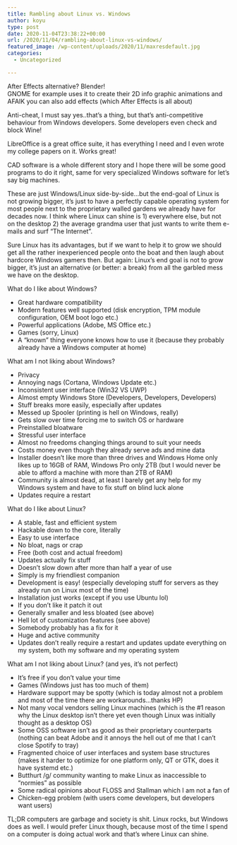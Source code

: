 ```yaml
---
title: Rambling about Linux vs. Windows
author: koyu
type: post
date: 2020-11-04T23:38:22+00:00
url: /2020/11/04/rambling-about-linux-vs-windows/
featured_image: /wp-content/uploads/2020/11/maxresdefault.jpg
categories:
  - Uncategorized

---
```

After Effects alternative? Blender!  
GNOME for example uses it to create their 2D info graphic animations and AFAIK you can also add effects (which After Effects is all about)

Anti-cheat, I must say yes..that&#8217;s a thing, but that&#8217;s anti-competitive behaviour from Windows developers. Some developers even check and block Wine!

LibreOffice is a great office suite, it has everything I need and I even wrote my college papers on it. Works great!

CAD software is a whole different story and I hope there will be some good programs to do it right, same for very specialized Windows software for let&#8217;s say big machines.

These are just Windows/Linux side-by-side…but the end-goal of Linux is not growing bigger, it&#8217;s just to have a perfectly capable operating system for most people next to the proprietary walled gardens we already have for decades now. I think where Linux can shine is 1) everywhere else, but not on the desktop 2) the average grandma user that just wants to write them e-mails and surf &#8220;The Internet&#8221;.

Sure Linux has its advantages, but if we want to help it to grow we should get all the rather inexperienced people onto the boat and then laugh about hardcore Windows gamers then. But again: Linux&#8217;s end goal is not to grow bigger, it&#8217;s just an alternative (or better: a break) from all the garbled mess we have on the desktop.

What do I like about Windows?

  * Great hardware compatibility
  * Modern features well supported (disk encryption, TPM module configuration, OEM boot logo etc.)
  * Powerful applications (Adobe, MS Office etc.)
  * Games (sorry, Linux)
  * A &#8220;known&#8221; thing everyone knows how to use it (because they probably already have a Windows computer at home)

What am I not liking about Windows?

  * Privacy
  * Annoying nags (Cortana, Windows Update etc.)
  * Inconsistent user interface (Win32 VS UWP)
  * Almost empty Windows Store (Developers, Developers, Developers)
  * Stuff breaks more easily, especially after updates
  * Messed up Spooler (printing is hell on Windows, really)
  * Gets slow over time forcing me to switch OS or hardware
  * Preinstalled bloatware
  * Stressful user interface
  * Almost no freedoms changing things around to suit your needs
  * Costs money even though they already serve ads and mine data
  * Installer doesn&#8217;t like more than three drives and Windows Home only likes up to 16GB of RAM, Windows Pro only 2TB (but I would never be able to afford a machine with more than 2TB of RAM)
  * Community is almost dead, at least I barely get any help for my Windows system and have to fix stuff on blind luck alone
  * Updates require a restart

What do I like about Linux?

  * A stable, fast and efficient system
  * Hackable down to the core, literally
  * Easy to use interface
  * No bloat, nags or crap
  * Free (both cost and actual freedom)
  * Updates actually fix stuff
  * Doesn&#8217;t slow down after more than half a year of use
  * Simply is my friendliest companion
  * Development is easy! (especially developing stuff for servers as they already run on Linux most of the time)
  * Installation just works (except if you use Ubuntu lol)
  * If you don&#8217;t like it patch it out
  * Generally smaller and less bloated (see above)
  * Hell lot of customization features (see above)
  * Somebody probably has a fix for it
  * Huge and active community
  * Updates don&#8217;t really require a restart and updates update everything on my system, both my software and my operating system

What am I not liking about Linux? (and yes, it&#8217;s not perfect)

  * It&#8217;s free if you don&#8217;t value your time
  * Games (Windows just has too much of them)
  * Hardware support may be spotty (which is today almost not a problem and most of the time there are workarounds…thanks HP)
  * Not many vocal vendors selling Linux machines (which is the #1 reason why the Linux desktop isn&#8217;t there yet even though Linux was initially thought as a desktop OS)
  * Some OSS software isn&#8217;t as good as their proprietary counterparts (nothing can beat Adobe and it annoys the hell out of me that I can&#8217;t close Spotify to tray)
  * Fragmented choice of user interfaces and system base structures (makes it harder to optimize for one platform only, QT or GTK, does it have systemd etc.)
  * Butthurt /g/ community wanting to make Linux as inaccessible to &#8220;normies&#8221; as possible
  * Some radical opinions about FLOSS and Stallman which I am not a fan of
  * Chicken-egg problem (with users come developers, but developers want users)

TL;DR computers are garbage and society is shit. Linux rocks, but Windows does as well. I would prefer Linux though, because most of the time I spend on a computer is doing actual work and that&#8217;s where Linux can shine.